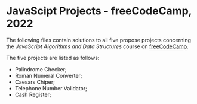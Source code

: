 # JavaScipt Projects - freeCodeCamp, 2022

The following files contain solutions to all five propose projects concerning the *JavaScript Algorithms and Data Structures* course on [freeCodeCamp](https://www.freecodecamp.org/learn/javascript-algorithms-and-data-structures/).

The five projects are listed as follows:

- Palindrome Checker;
- Roman Numeral Converter;
- Caesars Chiper;
- Telephone Number Validator;
- Cash Register;
